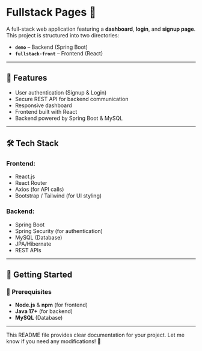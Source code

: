 # Fullstack Pages 🚀

A full-stack web application featuring a **dashboard**, **login**, and **signup page**. This project is structured into two directories:
- **`demo`** – Backend (Spring Boot)
- **`fullstack-front`** – Frontend (React)

---

## 📌 Features
- User authentication (Signup & Login)
- Secure REST API for backend communication
- Responsive dashboard
- Frontend built with React
- Backend powered by Spring Boot & MySQL

---

## 🛠️ Tech Stack
### Frontend:
- React.js
- React Router
- Axios (for API calls)
- Bootstrap / Tailwind (for UI styling)

### Backend:
- Spring Boot
- Spring Security (for authentication)
- MySQL (Database)
- JPA/Hibernate
- REST APIs

---

## 🚀 Getting Started

### 🔹 Prerequisites
- **Node.js** & **npm** (for frontend)
- **Java 17+** (for backend)
- **MySQL** (Database)

---



This README file provides clear documentation for your project. Let me know if you need any modifications! 🚀
